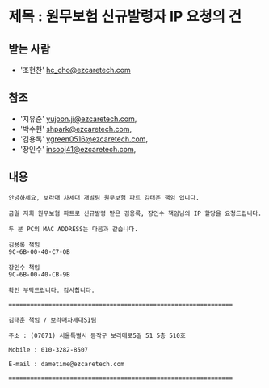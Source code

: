 
# 제목 : 원무보험 신규발령자 IP 요청의 건
## 받는 사람
- '조현찬' <hc_cho@ezcaretech.com>

## 참조
- '지유준' <yujoon.ji@ezcaretech.com>,
- '박수현' <shpark@ezcaretech.com>,
- '김용록' <ygreen0516@ezcaretech.com>,
- '장인수' <insooj41@ezcaretech.com>,
## 내용
```
안녕하세요, 보라매 차세대 개발팀 원무보험 파트 김태훈 책임 입니다.

금일 저희 원무보험 파트로 신규발령 받은 김용록, 장인수 책임님의 IP 할당을 요청드립니다. 

두 분 PC의 MAC ADDRESS는 다음과 같습니다.

김용록 책임
9C-6B-00-40-C7-OB

장인수 책임
9C-6B-00-40-CB-9B

확인 부탁드립니다. 감사합니다.

==============================================================

김태훈 책임 / 보라매차세대SI팀   

주소 : (07071) 서울특별시 동작구 보라매로5길 51 5층 510호

Mobile : 010-3282-8507

E-mail : dametime@ezcaretech.com

==============================================================

```